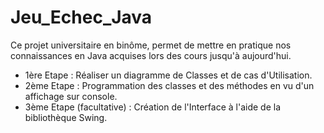 # Jeu_Echec_Java

Ce projet universitaire en binôme, permet de mettre en pratique nos connaissances en Java acquises lors des cours jusqu'à aujourd'hui.
- 1ère Etape : Réaliser un diagramme de Classes et de cas d'Utilisation.
- 2ème Etape : Programmation des classes et des méthodes en vu d'un affichage sur console.
- 3ème Etape (facultative) : Création de l'Interface à l'aide de la bibliothèque Swing.

